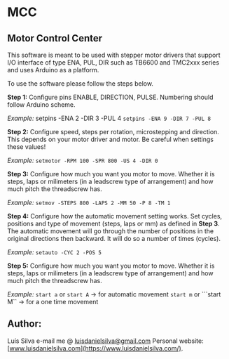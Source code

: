 # MCC
## Motor Control Center

This software is meant to be used with stepper motor drivers that support I/O interface of type ENA, PUL, DIR such as TB6600 and TMC2xxx series and uses Arduino as a platform.

To use the software please follow the steps below.

**Step 1:**
Configure pins ENABLE, DIRECTION, PULSE. Numbering should follow Arduino scheme.

*Example:* setpins -ENA 2 -DIR 3 -PUL 4
```setpins -ENA 9 -DIR 7 -PUL 8```


**Step 2:**
Configure speed, steps per rotation, microstepping and direction.
This depends on your motor driver and motor. Be careful when settings these values!

*Example:* 
```setmotor -RPM 100 -SPR 800 -US 4 -DIR 0```


**Step 3:**
Configure how much you want you motor to move. Whether it is steps, laps or milimeters (in a leadscrew type of arrangement) and how much pitch the threadscrew has.

*Example:*
```setmov -STEPS 800 -LAPS 2 -MM 50 -P 8 -TM 1```


**Step 4:**
Configure how the automatic movement setting works. Set cycles, positions and type of movement (steps, laps or mm) as defined in **Step 3**.
The automatic movement will go through the number of positions in the original directions then backward. It will do so a number of times (cycles).

*Example:*
```setauto -CYC 2 -POS 5```


**Step 5:**
Configure how much you want you motor to move. Whether it is steps, laps or milimeters (in a leadscrew type of arrangement) and how much pitch the threadscrew has.

*Example:*
```start a``` or ```start A```  -> for automatic movement
```start m``` or ```start M``   -> for a one time movement



## Author:
Luís Silva
e-mail me @ luisdanielsilva@gmail.com
Personal website: [www.luisdanielsilva.com](https://www.luisdanielsilva.com/).
